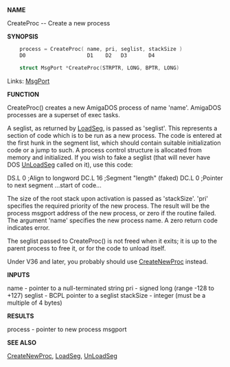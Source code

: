 
**NAME**


CreateProc -- Create a new process

**SYNOPSIS**

```c
    process = CreateProc( name, pri, seglist, stackSize )
    D0                    D1    D2   D3       D4

    struct MsgPort *CreateProc(STRPTR, LONG, BPTR, LONG)

```
Links: [MsgPort](_0099) 

**FUNCTION**

CreateProc() creates a new AmigaDOS process of name 'name'.  AmigaDOS
processes are a superset of exec tasks.

A seglist, as returned by [LoadSeg](LoadSeg), is passed as 'seglist'.
This represents a section of code which is to be run as a new
process. The code is entered at the first hunk in the segment list,
which should contain suitable initialization code or a jump to
such.  A process control structure is allocated from memory and
initialized.  If you wish to fake a seglist (that will never
have DOS [UnLoadSeg](UnLoadSeg) called on it), use this code:

DS.L    0   ;Align to longword
DC.L    16  ;Segment &#034;length&#034; (faked)
DC.L    0   ;Pointer to next segment
...start of code...

The size of the root stack upon activation is passed as
'stackSize'.  'pri' specifies the required priority of the new
process.  The result will be the process msgport address of the new
process, or zero if the routine failed.  The argument 'name'
specifies the new process name.  A zero return code indicates
error.

The seglist passed to CreateProc() is not freed when it exits; it
is up to the parent process to free it, or for the code to unload
itself.

Under V36 and later, you probably should use [CreateNewProc](CreateNewProc) instead.

**INPUTS**

name      - pointer to a null-terminated string
pri       - signed long (range -128 to +127)
seglist   - BCPL pointer to a seglist
stackSize - integer (must be a multiple of 4 bytes)

**RESULTS**

process   - pointer to new process msgport

**SEE ALSO**

[CreateNewProc](CreateNewProc), [LoadSeg](LoadSeg), [UnLoadSeg](UnLoadSeg)
